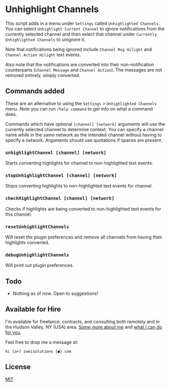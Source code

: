 # Unhighlight Channels

This script adds in a menu under `Settings` called `Unhighlighted Channels`. You can select `Unhighlight Current Channel` to ignore notifications from the currently selected channel and then select that channel under `Currently Unhighlighted Channels` to unignore it.

Note that notifications being ignored include `Channel Msg Hilight` and `Channel Action Hilight` text events.

Also note that the notifications are converted into their non-notification counterparts (`Channel Message` and `Channel Action`). The messages are not removed entirely, simply converted.

## Commands added

These are an alternative to using the `Settings` > `Unhighlighted Channels` menu. Note you can run `/help command` to get info on what a command does.

Commands which have optional `[channel] [network]` arguments will use the currently selected channel to determine context. You can specify a channel name while in the same network as the intended channel without having to specify a network. Arguments should use quotations if spaces are present.

### `unhighlightChannel [channel] [network]`

Starts converting highlights for channel to non-highlighted text events.

### `stopUnhighlightChannel [channel] [network]`

Stops converting highlights to non-highlighted text events for channel.

### `checkHighlightChannel [channel] [network]`

Checks if highlights are being converted to non-highlighted text events for this channel.

### `resetUnhighlightChannels`

Will reset the plugin preferences and remove all channels from having their highlights converted.

### `debugUnhighlightChannels`

Will print out plugin preferences.

## Todo

-   Nothing as of now. Open to suggestions!

## Available for Hire

I'm available for freelance, contracts, and consulting both remotely and in the Hudson Valley, NY (USA) area. [Some more about me](https://www.zweisolutions.com/about.html) and [what I can do for you](https://www.zweisolutions.com/services.html).

Feel free to drop me a message at:

```
hi [a+] zweisolutions {●} com
```

## License

[MIT](../LICENSE)
